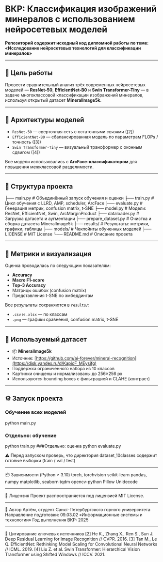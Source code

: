 # ВКР: Классификация изображений минералов с использованием нейросетевых моделей

**Репозиторий содержит исходный код дипломной работы по теме:  
«Исследование нейросетевых технологий для классификации минералов»**

---

## 🎯 Цель работы

Провести сравнительный анализ трёх современных нейросетевых моделей — **ResNet-50**, **EfficientNet-B0** и **Swin Transformer-Tiny** — в задаче многоклассовой классификации изображений минералов, используя открытый датасет **MineralImage5k**.

---

## 🧠 Архитектуры моделей

- `ResNet-50` — сверточная сеть с остаточными связями ([2])
- `EfficientNet-B0` — сбалансированная модель по параметрам FLOPs / точность ([3])
- `Swin Transformer-Tiny` — визуальный трансформер с оконным сдвигом ([4])

Все модели использовались с **ArcFace-классификатором** для повышения межклассовой разделимости.

---

## 📂 Структура проекта
├── main.py # Объединённый запуск обучения и оценки
├── train.py # Цикл обучения с LLRD, AMP, scheduler, ArcFace
├── evaluate.py # Генерация метрик, confusion matrix, t-SNE
├── model.py # Модели: ResNet, EfficientNet, Swin, ArcMarginProduct
├── dataloader.py # Загрузка датасета и аугментации
├── prepare_dataset.py # Очистка и сборка датасета MineralImage5k
├── results/ # Результаты: метрики, графики, таблицы
├── models/ # Чекпойнты обученных моделей
├── LICENSE # MIT License
└── README.md # Описание проекта

---

## 🧪 Метрики и визуализация

Оценка проводилась по следующим показателям:
- **Accuracy**
- **Macro F1-score**
- **Top-3 Accuracy**
- Матрицы ошибок (confusion matrix)
- Представления t-SNE по эмбеддингам

Все результаты сохраняются в `results/`:
- `.csv` и `.xlsx` — по классам
- `.png` — графики сравнения, confusion matrix, t-SNE

---

## 💾 Используемый датасет

- 📦 **MineralImage5k**  
- Источник: [https://github.com/ai-forever/mineral-recognition](https://disk.yandex.ru/d/KapicF_MEysifg)  
- Поддержка ограниченного набора из 10 классов
- Картинки очищены и нормализованы до 256×256 px  
- Используются bounding boxes с фильтрацией и CLAHE (контраст)

---

## ⚙️ Запуск проекта

### Обучение всех моделей
  python main.py
### Отдельно: обучение
  python train.py
###Отдельно: оценка
  python evaluate.py
  
⚠️ Перед запуском проверь, что директория dataset_10classes содержит готовые выборки (train / val / test)

---

📦 Зависимости (Python ≥ 3.10)
torch, torchvision
scikit-learn
pandas, numpy
matplotlib, seaborn
tqdm
opencv-python
Pillow
Unidecode

---

📜 Лицензия
Проект распространяется под лицензией MIT License.

---

👤 Автор
Артём, студент Санкт-Петербургского горного университета
Направление подготовки: 09.03.02 «Информационные системы и технологии»
Год выполнения ВКР: 2025

---

🔗 Цитирование ключевых источников
[2] He K., Zhang X., Ren S., Sun J. Deep Residual Learning for Image Recognition // CVPR. 2016.
[3] Tan M., Le Q. EfficientNet: Rethinking Model Scaling for Convolutional Neural Networks // ICML. 2019.
[4] Liu Z. et al. Swin Transformer: Hierarchical Vision Transformer using Shifted Windows // ICCV. 2021.

